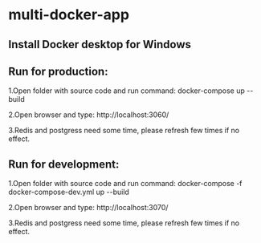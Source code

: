 # multi-docker-app

## Install Docker desktop for Windows

## Run for production:

1.Open folder with source code and run command: docker-compose up --build

2.Open browser and type: http://localhost:3060/

3.Redis and postgress need some time, please refresh few times if no effect.

## Run for development:

1.Open folder with source code and run command: docker-compose -f docker-compose-dev.yml up --build

2.Open browser and type: http://localhost:3070/

3.Redis and postgress need some time, please refresh few times if no effect.
